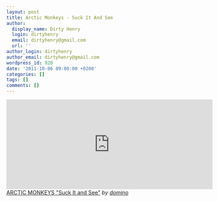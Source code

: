 ```yaml
---
layout: post
title: Arctic Monkeys - Suck It And See
author:
  display_name: Dirty Henry
  login: dirtyhenry
  email: dirtyhenry@gmail.com
  url: ''
author_login: dirtyhenry
author_email: dirtyhenry@gmail.com
wordpress_id: 920
date: '2011-10-06 09:00:00 +0200'
categories: []
tags: []
comments: []
---
```

<iframe frameborder="0" width="540" height="236" src="http://www.dailymotion.com/embed/video/xl39pz"></iframe><br /><a href="http://www.dailymotion.com/video/xl39pz_arctic-monkeys-suck-it-and-see_music" target="_blank">ARCTIC MONKEYS &quot;Suck It and See&quot;</a> <i>by <a href="http://www.dailymotion.com/domino" target="_blank">domino</a></i>
